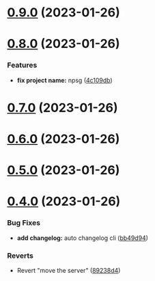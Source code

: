 # [0.9.0](https://github.com/lantron-ltd/npsg/compare/v0.8.0...v0.9.0) (2023-01-26)



# [0.8.0](https://github.com/lantron-ltd/npsg/compare/v0.7.0...v0.8.0) (2023-01-26)


### Features

* **fix project name:** npsg ([4c109db](https://github.com/lantron-ltd/npsg/commit/4c109db013dd2b05b049b1901dc0b0cdd1109eb9))



# [0.7.0](https://github.com/lantron-ltd/npsg/compare/v0.6.0...v0.7.0) (2023-01-26)



# [0.6.0](https://github.com/lantron-ltd/npsg/compare/v0.5.0...v0.6.0) (2023-01-26)



# [0.5.0](https://github.com/lantron-ltd/npsg/compare/v0.4.0...v0.5.0) (2023-01-26)



# [0.4.0](https://github.com/lantron-ltd/npsg/compare/89238d42ea4e1457db7731501f67dc8ab40f33ab...v0.4.0) (2023-01-26)


### Bug Fixes

* **add  changelog:** auto changelog cli ([bb49d94](https://github.com/lantron-ltd/npsg/commit/bb49d94a3cc972b375506af85c2ea20204a47ffa))


### Reverts

* Revert "move the server" ([89238d4](https://github.com/lantron-ltd/npsg/commit/89238d42ea4e1457db7731501f67dc8ab40f33ab))



